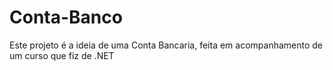 # Conta-Banco
Este projeto é a ideia de uma Conta Bancaria, feita em acompanhamento de um curso que fiz de .NET
